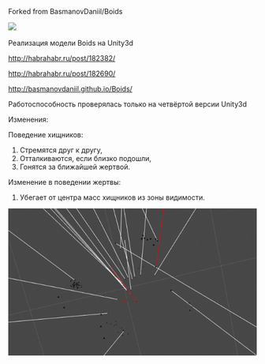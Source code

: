 ﻿Forked from BasmanovDaniil/Boids

![](http://habrastorage.org/storage2/f8c/268/1a1/f8c2681a18cf9cd6e5265f4fa2aca240.gif)

Реализация модели Boids на Unity3d

http://habrahabr.ru/post/182382/

http://habrahabr.ru/post/182690/

http://basmanovdaniil.github.io/Boids/

Работоспособность проверялась только на четвёртой версии Unity3d

Изменения:

Поведение хищников:
1. Стремятся друг к другу,
2. Отталкиваются, если близко подошли,
3. Гонятся за ближайшей жертвой.

Изменение в поведении жертвы:
1. Убегает от центра масс хищников из зоны видимости.

![](https://github.com/Serg2DFX/Boids/blob/master/chase.png)